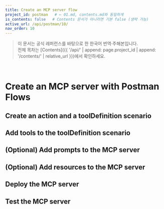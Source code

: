 ```yaml
---
title: Create an MCP server flow
project_id: postman   # ← 01.md, contents.md와 동일하게
is_contents: false   # Contents 문서가 아니라면 기본 false (생략 가능)
active_url: /api/postman/10/
nav_order: 10
---
```


> 이 문서는 공식 레퍼런스를 바탕으로 한 한국어 번역·주해본입니다.  
> 전체 목차는 [Contents]({{ '/api/' | append: page.project_id | append: '/contents/' | relative_url }})에서 확인하세요.

<br>

# Create an MCP server with Postman Flows

## Create an action and a toolDefinition scenario
## Add tools to the toolDefinition scenario
## (Optional) Add prompts to the MCP server
## (Optional) Add resources to the MCP server
## Deploy the MCP server
## Test the MCP server
